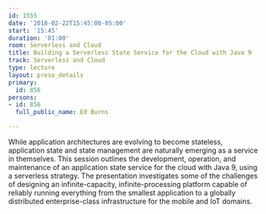 ```yaml
---
id: 1555
date: '2018-02-22T15:45:00-05:00'
start: '15:45'
duration: '01:00'
room: Serverless and Cloud
title: Building a Serverless State Service for the Cloud with Java 9
track: Serverless and Cloud
type: lecture
layout: preso_details
primary:
  id: 856
persons:
- id: 856
  full_public_name: Ed Burns

---
```

While application architectures are evolving to become stateless, application state and state management are naturally emerging as a service in themselves. This session outlines the development, operation, and maintenance of an application state service for the cloud with Java 9, using a serverless strategy. The presentation investigates some of the challenges of designing an infinite-capacity, infinite-processing platform capable of reliably running everything from the smallest application to a globally distributed enterprise-class infrastructure for the mobile and IoT domains. 